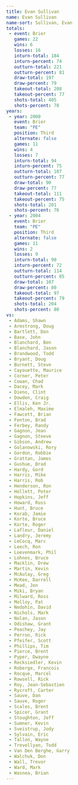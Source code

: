 ```yaml
---
title: Evan Sullivan
name: Evan Sullivan
name-sort: Sullivan, Evan
totals:
 - event: Brier
   games: 22
   wins: 6
   losses: 16
   inturn-total: 184
   inturn-percent: 74
   outturn-total: 221
   outturn-percent: 81
   draw-total: 197
   draw-percent: 79
   takeout-total: 208
   takeout-percent: 77
   shots-total: 405
   shots-percent: 78
years:
 - year: 2000
   event: Brier
   team: "PE"
   position: Third
   alternate: false
   games: 11
   wins: 4
   losses: 7
   inturn-total: 94
   inturn-percent: 75
   outturn-total: 107
   outturn-percent: 77
   draw-total: 90
   draw-percent: 77
   takeout-total: 111
   takeout-percent: 75
   shots-total: 201
   shots-percent: 76
 - year: 2004
   event: Brier
   team: "PE"
   position: Third
   alternate: false
   games: 11
   wins: 2
   losses: 9
   inturn-total: 90
   inturn-percent: 72
   outturn-total: 114
   outturn-percent: 85
   draw-total: 107
   draw-percent: 80
   takeout-total: 97
   takeout-percent: 79
   shots-total: 204
   shots-percent: 80
vs:
 - Adams, Shawn
 - Armstrong, Doug
 - Bartlett, Don
 - Base, John
 - Blanchard, Ben
 - Blanchard, Jason
 - Brandwood, Todd
 - Bryant, Doug
 - Burnett, Steve
 - Cayouette, Maurice
 - Corner, Peter
 - Cowan, Chad
 - Dacey, Mark
 - Dieno, Clint
 - Dowden, Craig
 - Ellis, Ken Jr.
 - Elmaleh, Maxime
 - Fawcett, Brian
 - Fenton, Brad
 - Ferbey, Randy
 - Gagnon, Jean
 - Gagnon, Steeve
 - Gibson, Andrew
 - Golanowski, Rory
 - Gordon, Robbie
 - Grattan, James
 - Gushue, Brad
 - Hardy, Gord
 - Harris, Mike
 - Harris, Rob
 - Henderson, Ron
 - Hollett, Peter
 - Hopkins, Jeff
 - Howard, Russ
 - Hunt, Bruce
 - Korab, Jamie
 - Korte, Bruce
 - Korte, Roger
 - Lafleur, Daniel
 - Landry, Jeremy
 - LeCocq, Marc
 - Leech, Ron
 - Loevenmark, Phil
 - Lohnes, Bruce
 - Macklin, Drew
 - Martin, Kevin
 - McAulay, Greg
 - McKee, Darrell
 - Mead, Jon
 - Miki, Bryan
 - Milward, Ross
 - Molloy, Pat
 - Nedohin, David
 - Nichols, Mark
 - Nolan, Jason
 - Odishaw, Grant
 - Peachey, Jay
 - Perron, Rick
 - Pfeifer, Scott
 - Phillips, Tim
 - Pierce, Brent
 - Pyper, Dwayne
 - Recksiedler, Kevin
 - Roberge, Francois
 - Rocque, Marcel
 - Rowsell, Rick
 - Roy, Jean-Sebastien
 - Rycroft, Carter
 - Sauve, Dan
 - Sauve, Roger
 - Scales, Brent
 - Spicer, Grant
 - Stoughton, Jeff
 - Sumner, Kevin
 - Sveistrup, Jody
 - Sylvain, Eric
 - Tallon, Wayne
 - Trevellyan, Todd
 - Van Den Berghe, Garry
 - Walchuk, Don
 - Wall, Trevor
 - Ward, Mark
 - Wasnea, Brian
---
```

